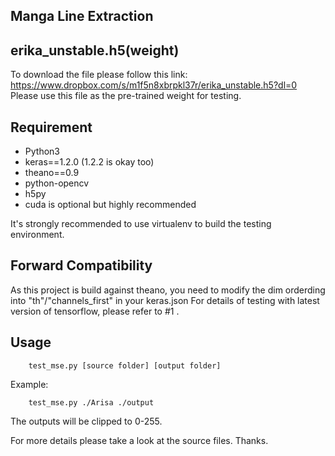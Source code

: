 Manga Line Extraction
--------------

## erika_unstable.h5(weight)

To download the file please follow this link:
https://www.dropbox.com/s/m1f5n8xbrpkl37r/erika_unstable.h5?dl=0
Please use this file as the pre-trained weight for testing.


## Requirement

+  Python3
+  keras==1.2.0 (1.2.2 is okay too)
+  theano==0.9
+  python-opencv
+  h5py
+  cuda is optional but highly recommended

It's strongly recommended to use virtualenv to build the testing environment.


## Forward Compatibility

As this project is build against theano, you need to modify the dim orderding into "th"/"channels_first" in your keras.json
For details of testing with latest version of tensorflow, please refer to #1 .

## Usage

        test_mse.py [source folder] [output folder]

Example:

        test_mse.py ./Arisa ./output

The outputs will be clipped to 0-255.




For more details please take a look at the source files. Thanks.
